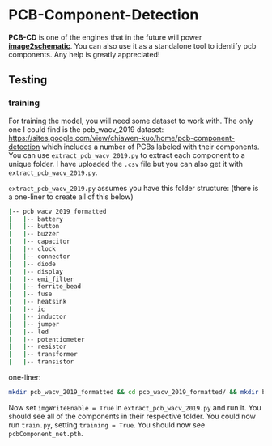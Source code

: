 # PCB-Component-Detection

**PCB-CD** is one of the engines that in the future will power [**image2schematic**](https://github.com/s39674/Image2schematic). You can also use it as a standalone tool to identify pcb components. Any help is greatly appreciated!

## Testing

### training

For training the model, you will need some dataset to work with. The only one I could find is the pcb_wacv_2019 dataset: https://sites.google.com/view/chiawen-kuo/home/pcb-component-detection which includes a number of PCBs labeled with their components. You can use `extract_pcb_wacv_2019.py` to extract each component to a unique folder. I have uploaded the `.csv` file but you can also get it with `extract_pcb_wacv_2019.py`.

`extract_pcb_wacv_2019.py` assumes you have this folder structure:
(there is a one-liner to create all of this below)
```bash
|-- pcb_wacv_2019_formatted
|   |-- battery
|   |-- button
|   |-- buzzer
|   |-- capacitor
|   |-- clock
|   |-- connector
|   |-- diode
|   |-- display
|   |-- emi_filter
|   |-- ferrite_bead
|   |-- fuse
|   |-- heatsink
|   |-- ic
|   |-- inductor
|   |-- jumper
|   |-- led
|   |-- potentiometer
|   |-- resistor
|   |-- transformer
|   |-- transistor
```
one-liner:
```bash
mkdir pcb_wacv_2019_formatted && cd pcb_wacv_2019_formatted/ && mkdir battery button buzzer capacitor clock connector diode display emi_filter ferrite_bead fuse heatsink ic inductor jumper led potentiometer resistor transformer transistor
```

Now set `imgWriteEnable = True` in `extract_pcb_wacv_2019.py` and run it. You should see all of the components in their respective folder. You could now run `train.py`, setting `training = True`. You should now see `pcbComponent_net.pth`.
